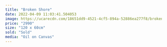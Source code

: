```yaml
---
title: "Broken Shore"
date: 2022-04-09 11:03:41.504053
image: https://ucarecdn.com/18651dd9-4521-4cf5-894a-52886ea277f8/broken-shore.jpg
price: "2990"
size: "120 x 60cm"
sold: "Sold"
media: "Oil on Canvas"
---
```


